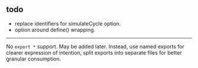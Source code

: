 

## todo

* replace identifiers for simulateCycle option.
* option around define() wrapping.

---

No `export *` support. May be added later. Instead, use named exports for clearer expression of intention, split exports into separate files for better granular consumption.

